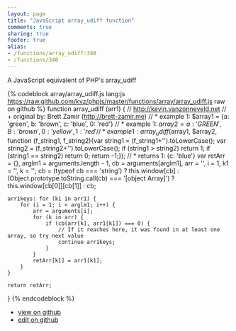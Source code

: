 ```yaml
---
layout: page
title: "JavaScript array_udiff function"
comments: true
sharing: true
footer: true
alias:
- /functions/array_udiff:340
- /functions/340
---
```

A JavaScript equivalent of PHP's array_udiff

{% codeblock array/array_udiff.js lang:js https://raw.github.com/kvz/phpjs/master/functions/array/array_udiff.js raw on github %}
function array_udiff (arr1) {
    // http://kevin.vanzonneveld.net
    // +   original by: Brett Zamir (http://brett-zamir.me)
    // *     example 1: $array1 = {a: 'green', b: 'brown', c: 'blue', 0: 'red'}
    // *     example 1: $array2 = {a: 'GREEN', B: 'brown', 0: 'yellow', 1: 'red'}
    // *     example 1: array_udiff($array1, $array2, function (f_string1, f_string2){var string1 = (f_string1+'').toLowerCase(); var string2 = (f_string2+'').toLowerCase(); if (string1 > string2) return 1; if (string1 == string2) return 0; return -1;});
    // *     returns 1: {c: 'blue'}
    var retArr = {},
        arglm1 = arguments.length - 1,
        cb = arguments[arglm1],
        arr = '',
        i = 1,
        k1 = '',
        k = '';
    cb = (typeof cb === 'string') ? this.window[cb] : (Object.prototype.toString.call(cb) === '[object Array]') ? this.window[cb[0]][cb[1]] : cb;

    arr1keys: for (k1 in arr1) {
        for (i = 1; i < arglm1; i++) {
            arr = arguments[i];
            for (k in arr) {
                if (cb(arr[k], arr1[k1]) === 0) {
                    // If it reaches here, it was found in at least one array, so try next value
                    continue arr1keys;
                }
            }
            retArr[k1] = arr1[k1];
        }
    }

    return retArr;
}
{% endcodeblock %}

 - [view on github](https://github.com/kvz/phpjs/blob/master/functions/array/array_udiff.js)
 - [edit on github](https://github.com/kvz/phpjs/edit/master/functions/array/array_udiff.js)
